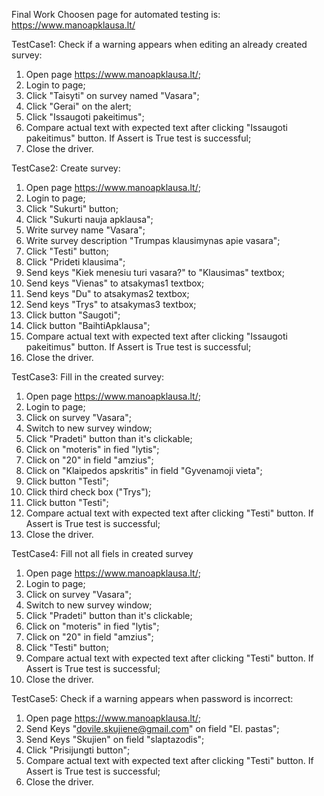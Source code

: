Final Work
Choosen page for automated testing is: https://www.manoapklausa.lt/

TestCase1: Check if a warning appears when editing an already created survey:
1. Open page https://www.manoapklausa.lt/;
2. Login to page;
3. Click "Taisyti" on survey named "Vasara";
4. Click "Gerai" on the alert;
5. Click "Issaugoti pakeitimus";
6. Compare actual text with expected text after clicking "Issaugoti pakeitimus" button. If Assert is True test is successful;
7. Close the driver.

TestCase2: Create survey:
1. Open page https://www.manoapklausa.lt/;
2. Login to page;
3. Click "Sukurti" button;
4. Click "Sukurti nauja apklausa";
5. Write survey name "Vasara";
6. Write survey description "Trumpas klausimynas apie vasara";
7. Click "Testi" button;
8. Click "Prideti klausima";
9. Send keys "Kiek menesiu turi vasara?" to "Klausimas" textbox;
10. Send keys "Vienas" to atsakymas1 textbox;
11. Send keys "Du" to atsakymas2 textbox;
12. Send keys "Trys" to atsakymas3 textbox;
13. Click button "Saugoti";
14. Click button "BaihtiApklausa";
15. Compare actual text with expected text after clicking "Issaugoti pakeitimus" button. If Assert is True test is successful;
16. Close the driver.

TestCase3: Fill in the created survey:
1. Open page https://www.manoapklausa.lt/;
2. Login to page;
3. Click on survey "Vasara";
4. Switch to new survey window;
5. Click "Pradeti" button than it's clickable;
6. Click on "moteris" in fied "lytis";
7. Click on "20" in field "amzius";
8. Click on "Klaipedos apskritis" in field "Gyvenamoji vieta";
9. Click button "Testi";
10. Click third check box ("Trys");
11. Click button "Testi";
12. Compare actual text with expected text after clicking "Testi" button. If Assert is True test is successful;
13. Close the driver.

TestCase4: Fill not all fiels in created survey
1. Open page https://www.manoapklausa.lt/;
2. Login to page;
3. Click on survey "Vasara";
4. Switch to new survey window;
5. Click "Pradeti" button than it's clickable;
6. Click on "moteris" in fied "lytis";
7. Click on "20" in field "amzius";
8. Click "Testi" button;
12. Compare actual text with expected text after clicking "Testi" button. If Assert is True test is successful;
13. Close the driver.

TestCase5: Check if a warning appears when password is incorrect:
1. Open page https://www.manoapklausa.lt/;
2. Send Keys "dovile.skujiene@gmail.com" on field "El. pastas";
3. Send Keys "Skujien" on field "slaptazodis";
4. Click "Prisijungti button";
5. Compare actual text with expected text after clicking "Testi" button. If Assert is True test is successful;
6. Close the driver.


